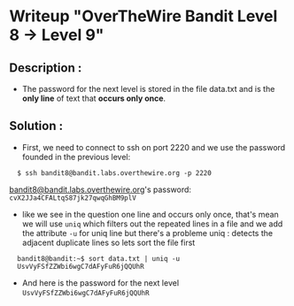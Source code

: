 # Writeup "OverTheWire Bandit Level 8 → Level 9"

## Description : 
- The password for the next level is stored in the file data.txt and is the **only line** of text that **occurs only once**.

## Solution :
- First, we need to connect to ssh on port 2220 and we use the password founded in the previous level: 
```
  $ ssh bandit8@bandit.labs.overthewire.org -p 2220
```
bandit8@bandit.labs.overthewire.org's password: `cvX2JJa4CFALtqS87jk27qwqGhBM9plV`

- like we see in the question one line and occurs only once, that's mean we will use `uniq` which filters out the repeated lines in a file and we add the attribute `-u` for uniq line
but there's a probleme uniq : detects the adjacent duplicate lines so lets sort the file first 
```
  bandit8@bandit:~$ sort data.txt | uniq -u
  UsvVyFSfZZWbi6wgC7dAFyFuR6jQQUhR

```
- And here is the password for the next level `UsvVyFSfZZWbi6wgC7dAFyFuR6jQQUhR`

